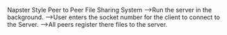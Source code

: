 Napster Style Peer to Peer File Sharing System
-->Run the server in the background.
-->User enters the socket number for the client to connect to the Server.
-->All peers register there files to the server.
